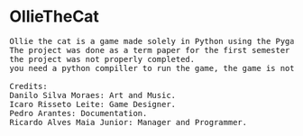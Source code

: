 # OllieTheCat
<pre>
Ollie the cat is a game made solely in Python using the Pygame library only in portuguese.
The project was done as a term paper for the first semester of the digital games technology college, the work was done in a group where I took on the position of Manager and programmer.
the project was not properly completed.
you need a python compiller to run the game, the game is not an executable.

Credits:
Danilo Silva Moraes: Art and Music.
Icaro Risseto Leite: Game Designer.
Pedro Arantes: Documentation.
Ricardo Alves Maia Junior: Manager and Programmer.
</pre>
